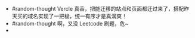 - #random-thought Vercle 真香，把能迁移的站点和页面都迁过来了，搭配昨天买的域名实现了一把梭，统一有序才是真滴爽！
- #random-thought 啊，又没 Leetcode 刷题，危~
-